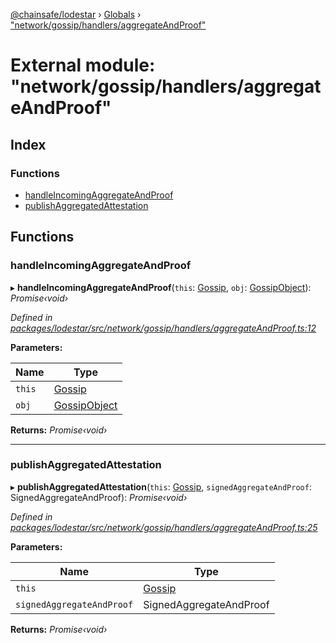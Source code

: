 [@chainsafe/lodestar](../README.md) › [Globals](../globals.md) › ["network/gossip/handlers/aggregateAndProof"](_network_gossip_handlers_aggregateandproof_.md)

# External module: "network/gossip/handlers/aggregateAndProof"

## Index

### Functions

* [handleIncomingAggregateAndProof](_network_gossip_handlers_aggregateandproof_.md#handleincomingaggregateandproof)
* [publishAggregatedAttestation](_network_gossip_handlers_aggregateandproof_.md#publishaggregatedattestation)

## Functions

###  handleIncomingAggregateAndProof

▸ **handleIncomingAggregateAndProof**(`this`: [Gossip](../classes/_network_gossip_gossip_.gossip.md), `obj`: [GossipObject](_network_gossip_interface_.md#gossipobject)): *Promise‹void›*

*Defined in [packages/lodestar/src/network/gossip/handlers/aggregateAndProof.ts:12](https://github.com/ChainSafe/lodestar/blob/e2d6cf79d/packages/lodestar/src/network/gossip/handlers/aggregateAndProof.ts#L12)*

**Parameters:**

Name | Type |
------ | ------ |
`this` | [Gossip](../classes/_network_gossip_gossip_.gossip.md) |
`obj` | [GossipObject](_network_gossip_interface_.md#gossipobject) |

**Returns:** *Promise‹void›*

___

###  publishAggregatedAttestation

▸ **publishAggregatedAttestation**(`this`: [Gossip](../classes/_network_gossip_gossip_.gossip.md), `signedAggregateAndProof`: SignedAggregateAndProof): *Promise‹void›*

*Defined in [packages/lodestar/src/network/gossip/handlers/aggregateAndProof.ts:25](https://github.com/ChainSafe/lodestar/blob/e2d6cf79d/packages/lodestar/src/network/gossip/handlers/aggregateAndProof.ts#L25)*

**Parameters:**

Name | Type |
------ | ------ |
`this` | [Gossip](../classes/_network_gossip_gossip_.gossip.md) |
`signedAggregateAndProof` | SignedAggregateAndProof |

**Returns:** *Promise‹void›*

